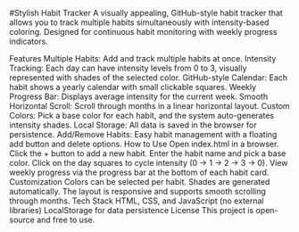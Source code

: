 #Stylish Habit Tracker
A visually appealing, GitHub-style habit tracker that allows you to track multiple habits simultaneously with intensity-based coloring. Designed for continuous habit monitoring with weekly progress indicators.

Features
Multiple Habits: Add and track multiple habits at once.
Intensity Tracking: Each day can have intensity levels from 0 to 3, visually represented with shades of the selected color.
GitHub-style Calendar: Each habit shows a yearly calendar with small clickable squares.
Weekly Progress Bar: Displays average intensity for the current week.
Smooth Horizontal Scroll: Scroll through months in a linear horizontal layout.
Custom Colors: Pick a base color for each habit, and the system auto-generates intensity shades.
Local Storage: All data is saved in the browser for persistence.
Add/Remove Habits: Easy habit management with a floating add button and delete options.
How to Use
Open index.html in a browser.
Click the + button to add a new habit.
Enter the habit name and pick a base color.
Click on the day squares to cycle intensity (0 → 1 → 2 → 3 → 0).
View weekly progress via the progress bar at the bottom of each habit card.
Customization
Colors can be selected per habit. Shades are generated automatically.
The layout is responsive and supports smooth scrolling through months.
Tech Stack
HTML, CSS, and JavaScript (no external libraries)
LocalStorage for data persistence
License
This project is open-source and free to use.
